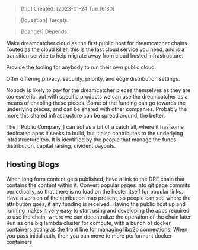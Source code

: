 
>[!tip] Created: [2023-01-24 Tue 16:30]

>[!question] Targets: 

>[!danger] Depends: 

Make dreamcatcher.cloud as the first public host for dreamcatcher chains.  Touted as the cloud killer, this is the last cloud service you need, and is a transition service to help migrate away from cloud hosted infrastructure.

Provide the tooling for anybody to run their own public cloud.

Offer differing privacy, security, priority, and edge distribution settings.

Nobody is likely to pay for the dreamcatcher pieces themselves as they are too esoteric, but with specific products we can use the dreamcatcher as a means of enabling these pieces.  Some of the funding can go towards the underlying pieces, and can be shared with other companies.  Probably the more this shared infrastructure can be spread around, the better.

The [[Public Company]] can act as a bit of a catch all, where it has some dedicated apps it seeks to build, but it also contributes to the underlying infrastructure too.
It is identified by the people that manage the funds distribution, capital raising, divident payouts.

## Hosting Blogs
When long form content gets published, have a link to the DRE chain that contains the content within it.
Convert popular pages into git page commits periodically, so that there is no load on the hoster itself for popular links.
Have a version of the attribution map present, so people can see where the attribution goes, if any funding is received.
Having the public host up and running makes it very easy to start using and developing the apps required to use the chain, where we can decentralize the operation of the chain later.
Run as one big lambda cluster for compute, with a bunch of docker containers acting as the front line for managing libp2p connections.  When you pass initial auth, then you can move to more performant docker containers.